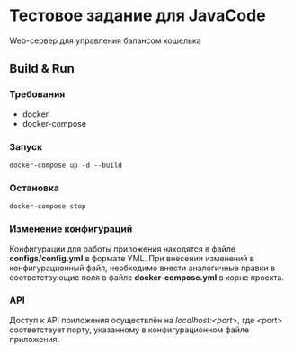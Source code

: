 # Тестовое задание для JavaCode

Web-сервер для управления балансом кошелька

## Build & Run

### Требования

* docker
* docker-compose

### Запуск

```docker-compose up -d --build```

### Остановка

```docker-compose stop```

### Изменение конфигураций

Конфигурации для работы приложения находятся в файле **configs/config.yml** в формате YML. При внесении изменений в конфигурационный файл, необходимо внести аналогичные правки в соответствующие поля в файле **docker-compose.yml** в корне проекта.

### API

Доступ к API приложения осуществлён на *localhost:\<port\>*, где \<port\> соответствует порту, указанному в конфигурационном файле приложения.
